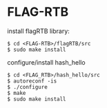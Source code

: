 # FLAG-RTB

install flagRTB library:

	$ cd <FLAG-RTB>/flagRTB/src
	$ sudo make install

configure/install hash_hello

	$ cd <FLAG_RTB>/hash_hello/src
	$ autoreconf -is
	$ ./configure
	$ make
	$ sudo make install
